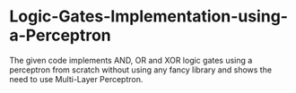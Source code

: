 # Logic-Gates-Implementation-using-a-Perceptron

The given code implements AND, OR and XOR logic gates using a perceptron
from scratch without using any fancy library and shows the need to use Multi-Layer Perceptron.
